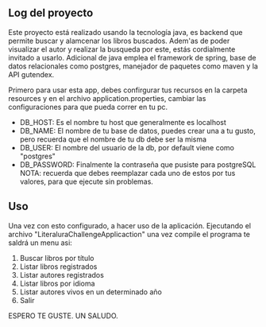 ## Log del proyecto
Este proyecto está realizado usando la tecnología java, es backend que permite buscar y alamcenar los libros buscados. Adem'as de poder visualizar el autor y realizar la busqueda por este, estás cordialmente invitado a usarlo. Adicional de java emplea el framework de spring, base de datos relacionales como postgres, manejador de paquetes como maven y la API gutendex.

Primero para usar esta app, debes confirgurar tus recursos en la carpeta resources y en el archivo application.properties, cambiar las configuraciones para que pueda correr en tu pc.
- DB_HOST: Es el nombre tu host que generalmente es localhost
- DB_NAME: El nombre de tu base de datos, puedes crear una a tu gusto, pero recuerda que el nombre de tu db debe ser la misma
- DB_USER: El nombre del usuario de la db, por default viene como "postgres"
- DB_PASSWORD: Finalmente la contraseña que pusiste para postgreSQL
NOTA: recuerda que debes reemplazar cada uno de estos por tus valores, para que ejecute sin problemas.

## Uso
Una vez con esto configurado, a hacer uso de la aplicación. Ejecutando el archivo "LiteraluraChallengeApplicaction" una vez compile el programa te saldrá un menu asi:
 1. Buscar libros por título
 2. Listar libros registrados
 3. Listar autores registrados
 4. Listar libros por idioma
 5. Listar autores vivos en un determinado año                   
 0. Salir

ESPERO TE GUSTE. UN SALUDO.
